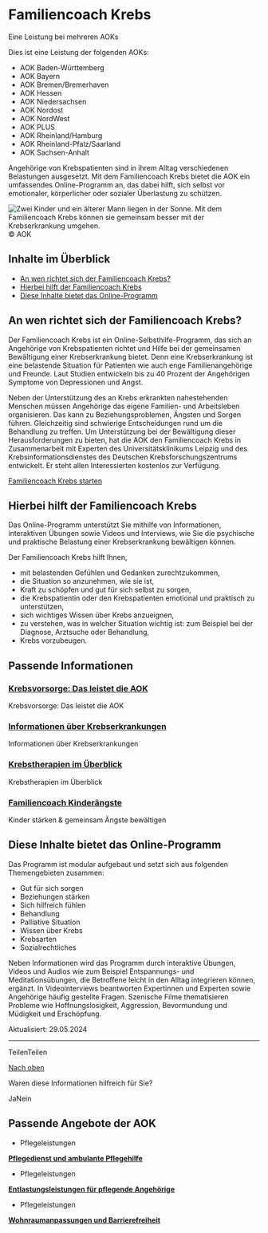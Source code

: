 # Familiencoach Krebs

Eine Leistung bei mehreren AOKs

Dies ist eine Leistung der folgenden AOKs:

- AOK Baden-Württemberg
- AOK Bayern
- AOK Bremen/Bremerhaven
- AOK Hessen
- AOK Niedersachsen
- AOK Nordost
- AOK NordWest
- AOK PLUS
- AOK Rheinland/Hamburg
- AOK Rheinland-Pfalz/Saarland
- AOK Sachsen-Anhalt

Angehörige von Krebspatienten sind in ihrem Alltag verschiedenen Belastungen ausgesetzt. Mit dem Familiencoach Krebs bietet die AOK ein umfassendes Online-Programm an, das dabei hilft, sich selbst vor emotionaler, körperlicher oder sozialer Überlastung zu schützen.

![Zwei Kinder und ein älterer Mann liegen in der Sonne. Mit dem Familiencoach Krebs können sie gemeinsam besser mit der Krebserkrankung umgehen.](https://www.aok.de/pk/magazin/cms/fileadmin/_processed_/1/b/csm_familiencoach-krebs_a042c14b74.jpg.webp)© AOK

## Inhalte im Überblick

- [An wen richtet sich der Familiencoach Krebs?](https://www.aok.de/pk/leistungen/krebstherapie/familiencoach-krebs/#c1590612284)
- [Hierbei hilft der Familiencoach Krebs](https://www.aok.de/pk/leistungen/krebstherapie/familiencoach-krebs/#c1590612285)
- [Diese Inhalte bietet das Online-Programm](https://www.aok.de/pk/leistungen/krebstherapie/familiencoach-krebs/#c1590612286)

## An wen richtet sich der Familiencoach Krebs?

Der Familiencoach Krebs ist ein Online-Selbsthilfe-Programm, das sich an Angehörige von Krebspatienten richtet und Hilfe bei der gemeinsamen Bewältigung einer Krebserkrankung bietet. Denn eine Krebserkrankung ist eine belastende Situation für Patienten wie auch enge Familienangehörige und Freunde. Laut Studien entwickeln bis zu 40 Prozent der Angehörigen Symptome von Depressionen und Angst.

Neben der Unterstützung des an Krebs erkrankten nahestehenden Menschen müssen Angehörige das eigene Familien- und Arbeitsleben organisieren. Das kann zu Beziehungsproblemen, Ängsten und Sorgen führen. Gleichzeitig sind schwierige Entscheidungen rund um die Behandlung zu treffen. Um Unterstützung bei der Bewältigung dieser Herausforderungen zu bieten, hat die AOK den Familiencoach Krebs in Zusammenarbeit mit Experten des Universitätsklinikums Leipzig und des Krebsinformationsdienstes des Deutschen Krebsforschungszentrums entwickelt. Er steht allen Interessierten kostenlos zur Verfügung.

[Familiencoach Krebs starten](https://krebs.aok.de/ "Externer Link – Es öffnet sich die Seite Familiencoach Krebs in einem neuen Browserfenster.")

## Hierbei hilft der Familiencoach Krebs

Das Online-Programm unterstützt Sie mithilfe von Informationen, interaktiven Übungen sowie Videos und Interviews, wie Sie die psychische und praktische Belastung einer Krebserkrankung bewältigen können.

Der Familiencoach Krebs hilft Ihnen,

- mit belastenden Gefühlen und Gedanken zurechtzukommen,
- die Situation so anzunehmen, wie sie ist,
- Kraft zu schöpfen und gut für sich selbst zu sorgen,
- die Krebspatientin oder den Krebspatienten emotional und praktisch zu unterstützen,
- sich wichtiges Wissen über Krebs anzueignen,
- zu verstehen, was in welcher Situation wichtig ist: zum Beispiel bei der Diagnose, Arztsuche oder Behandlung,
- Krebs vorzubeugen.

## Passende Informationen

### [Krebsvorsorge: Das leistet die AOK](https://www.aok.de/pk/leistungen/krebsvorsorge-frueherkennung/krebsvorsorge/)

Krebsvorsorge: Das leistet die AOK

### [Informationen über Krebserkrankungen](https://www.aok.de/pk/krebs/)

Informationen über Krebserkrankungen

### [Krebstherapien im Überblick](https://www.aok.de/pk/leistungen/krebstherapie/)

Krebstherapien im Überblick

### [Familiencoach Kinderängste](https://kinderaengste.aok.de/)

Kinder stärken & gemeinsam Ängste bewältigen

## Diese Inhalte bietet das Online-Programm

Das Programm ist modular aufgebaut und setzt sich aus folgenden Themengebieten zusammen:

- Gut für sich sorgen
- Beziehungen stärken
- Sich hilfreich fühlen
- Behandlung
- Palliative Situation
- Wissen über Krebs
- Krebsarten
- Sozialrechtliches

Neben Informationen wird das Programm durch interaktive Übungen, Videos und Audios wie zum Beispiel Entspannungs- und Meditationsübungen, die Betroffene leicht in den Alltag integrieren können, ergänzt. In Videointerviews beantworten Expertinnen und Experten sowie Angehörige häufig gestellte Fragen. Szenische Filme thematisieren Probleme wie Hoffnungslosigkeit, Aggression, Bevormundung und Müdigkeit und Erschöpfung.

Aktualisiert: 29.05.2024

* * *

TeilenTeilen

[Nach oben](https://www.aok.de/pk/leistungen/krebstherapie/familiencoach-krebs/#main-content)

Waren diese Informationen hilfreich für Sie?

JaNein

## Passende Angebote der AOK

- Pflegeleistungen

[**Pflegedienst und ambulante Pflegehilfe**](https://www.aok.de/pk/pflegeleistungen/pflegedienst-ambulante-pflegehilfe/)

- Pflegeleistungen

[**Entlastungsleistungen für pflegende Angehörige**](https://www.aok.de/pk/pflegeleistungen/entlastungsleistungen-pflegende-angehoerige/)

- Pflegeleistungen

[**Wohnraumanpassungen und Barrierefreiheit**](https://www.aok.de/pk/pflegeleistungen/wohnraumanpassungen-und-barrierefreiheit/)